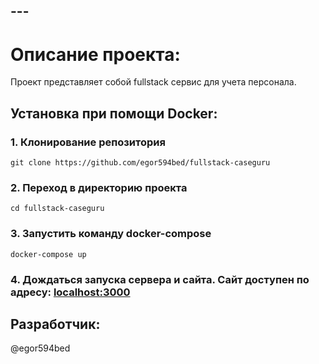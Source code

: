 ## ---

# Описание проекта:

Проект представляет собой fullstack сервис для учета персонала.

## Установка при помощи Docker:

### 1. Клонирование репозитория

    git clone https://github.com/egor594bed/fullstack-caseguru

### 2. Переход в директорию проекта

    cd fullstack-caseguru

### 3. Запустить команду docker-compose

    docker-compose up

### 4. Дождаться запуска сервера и сайта. Cайт доступен по адресу: [localhost:3000](http://localhost:3000/)

## Разработчик:

@egor594bed
